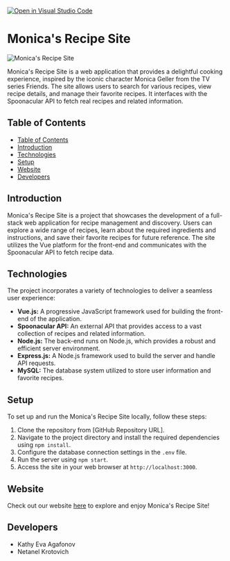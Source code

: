 [![Open in Visual Studio Code](https://classroom.github.com/assets/open-in-vscode-718a45dd9cf7e7f842a935f5ebbe5719a5e09af4491e668f4dbf3b35d5cca122.svg)](https://classroom.github.com/online_ide?assignment_repo_id=11322167&assignment_repo_type=AssignmentRepo)


# Monica's Recipe Site

![Monica's Recipe Site](https://media.tenor.com/F1n0r71gykgAAAAS/monica-monica-ghellar.gif)

Monica's Recipe Site is a web application that provides a delightful cooking experience, inspired by the iconic character Monica Geller from the TV series Friends. The site allows users to search for various recipes, view recipe details, and manage their favorite recipes. It interfaces with the Spoonacular API to fetch real recipes and related information.

## Table of Contents

  - [Table of Contents](#table-of-contents)
  - [Introduction](#introduction)
  - [Technologies](#technologies)
  - [Setup](#setup)
  - [Website](#website)
  - [Developers](#developers)

## Introduction

Monica's Recipe Site is a project that showcases the development of a full-stack web application for recipe management and discovery. Users can explore a wide range of recipes, learn about the required ingredients and instructions, and save their favorite recipes for future reference. The site utilizes the Vue platform for the front-end and communicates with the Spoonacular API to fetch recipe data.

## Technologies

The project incorporates a variety of technologies to deliver a seamless user experience:

- **Vue.js:** A progressive JavaScript framework used for building the front-end of the application.
- **Spoonacular API:** An external API that provides access to a vast collection of recipes and related information.
- **Node.js:** The back-end runs on Node.js, which provides a robust and efficient server environment.
- **Express.js:** A Node.js framework used to build the server and handle API requests.
- **MySQL:** The database system utilized to store user information and favorite recipes.

## Setup

To set up and run the Monica's Recipe Site locally, follow these steps:

1. Clone the repository from [GitHub Repository URL].
2. Navigate to the project directory and install the required dependencies using `npm install`.
3. Configure the database connection settings in the `.env` file.
4. Run the server using `npm start`.
5. Access the site in your web browser at `http://localhost:3000`.

## Website

Check out our website [here](https://grammy-recipe.cs.bgu.ac.il/#/user/myrecipes) to explore and enjoy Monica's Recipe Site!

## Developers

- Kathy Eva Agafonov
- Netanel Krotovich
